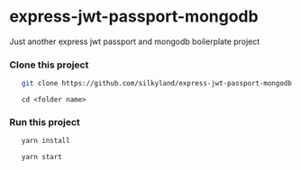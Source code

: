 # express-jwt-passport-mongodb
Just another express jwt passport and mongodb boilerplate project

### Clone this project
```bash
   git clone https://github.com/silkyland/express-jwt-passport-mongodb.git <folder name>
```
```
   cd <folder name>
```

### Run this project
```bash
   yarn install
```
```bash
   yarn start
```
